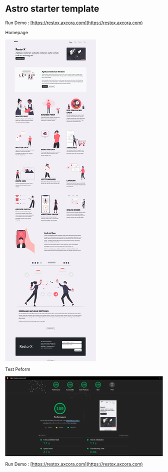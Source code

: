 # Astro starter template

Run Demo : [https://restox.axcora.com](https://restox.axcora.com)

Homepage

![astro landing page template](astrotemplate.png)

Test Peform

![astro landing page template](tets.png)


Run Demo : [https://restox.axcora.com](https://restox.axcora.com)
